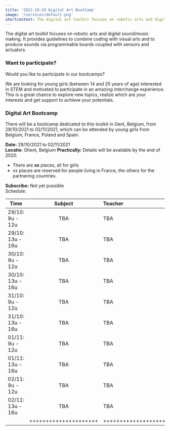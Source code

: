 ```yaml
---
title: '2021-10-29 Digital Art BootCamp'
image: '/services/default.png'
shortcontent: The digital art toolkit focuses on robotic arts and digital sound/music making. It provides guidelines to combine coding with visual arts and to produce sounds via programmable boards coupled with sensors and actuators.
---
```


The digital art toolkit focuses on robotic arts and digital sound/music making. It provides guidelines to combine coding with visual arts and to produce sounds via programmable boards coupled with sensors and actuators.

### Want to participate?

Would you like to participate in our bootcamps?

We are looking for young girls (between 14 and 25 years of age) interested in STEM and motivated to participate in an amazing interchange experience. This is a great chance to explore new topics, realize which are your interests and get support to achieve your potentials.

### Digital Art Bootcamp

There will be a bootcamp dedicated to this toolkit in Gent, Belgium, from 29/10/2021 to 02/11/2021, which can be attended by young girls from Belgium, France, Poland and Spain.

**Date:** 29/10/2021 to 02/11/2021  
**Locatie:** Ghent, Belgium
**Practically:** Details will be available by the end of 2020.

* There are <b>xx</b> places, all for girls
* xx places are reserved for people living in France, the others for the partnering countries.

**Subscribe:** Not yet possible  
Schedule:  

| Time           | Subject       | Teacher  |
| -------------  |:-------------:| :-----   |
| 29/10: 9u - 12u | TBA |TBA |
| 29/10: 13u - 16u| TBA |TBA |
| 30/10: 9u - 12u | TBA |TBA |
| 30/10: 13u - 16u| TBA |TBA |
| 31/10: 9u - 12u | TBA |TBA |
| 31/10: 13u - 16u| TBA |TBA |
| 01/11: 9u - 12u | TBA |TBA |
| 01/11: 13u - 16u| TBA |TBA |
| 02/11: 9u - 12u | TBA |TBA |
| 02/11: 13u - 16u| TBA |TBA |
|  | +++++++++++++++++++++ | +++++++++++++++++++++ |